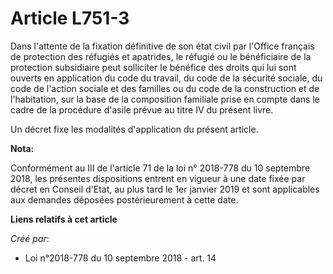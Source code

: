 # Article L751-3

Dans l'attente de la fixation définitive de son état civil par l'Office français de protection des réfugiés et apatrides, le
réfugié ou le bénéficiaire de la protection subsidiaire peut solliciter le bénéfice des droits qui lui sont ouverts en
application du code du travail, du code de la sécurité sociale, du code de l'action sociale et des familles ou du code de la
construction et de l'habitation, sur la base de la composition familiale prise en compte dans le cadre de la procédure
d'asile prévue au titre IV du présent livre.

Un décret fixe les modalités d'application du présent article.

**Nota:**

Conformément au III de l'article 71 de la loi n° 2018-778 du 10 septembre 2018, les présentes dispositions entrent en vigueur
à une date fixée par décret en Conseil d'Etat, au plus tard le 1er janvier 2019 et sont applicables aux demandes déposées
postérieurement à cette date.

**Liens relatifs à cet article**

_Créé par_:

  - Loi n°2018-778 du 10 septembre 2018 - art. 14
